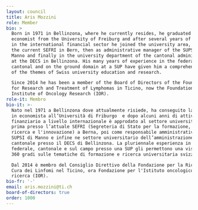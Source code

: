 ```yaml
---
layout: council
title: Aris Mozzini
role: Member
bio: >
  Born in 1971 in Bellinzona, where he currently resides, he graduated as an
  economist from the University of Freiburg and after several years of activity
  in the international financial sector he joined the university area, first at
  the current SEFRI in Bern, then as administrative manager of the SUPSI in
  Manno and finally in the university department of the cantonal administration
  at the DECS in Bellinzona. His many years of experience in the federal,
  cantonal and on the ground domain at a SUP have given him a comprehensive view
  of the themes of Swiss university education and research.  

  Since 2014 he has been a member of the Board of Directors of the Foundation
  for Research and Treatment of Lymphomas in Ticino, now the Foundation for the
  Institute of Oncology Research (IOR).
role-it: Membro
bio-it: >-
  Nato nel 1971 a Bellinzona dove attualmente risiede, ha conseguito la licenza
  in economista all’Università di Friburgo  e dopo alcuni anni di attività nel
  finanziario a livello internazionale è approdato al settore universitario,
  prima presso l’attuale SEFRI (Segreteria di Stato per la formazione, la
  ricerca e l'innovazione) a Berna, poi come responsabile amministrativo della
  SUPSI di Manno e infine ne settore universitario dell’amministrazione
  cantonale presso il DECS di Bellinzona. La pluriennale esperienza in ambito
  federale, cantonale e sul campo presso una SUP gli permettono una visione a
  360 gradi sulle tematiche di formazione e ricerca universitaria svizzera.  

  Dal 2014 è membro del Consiglio Direttivo della Fondazione per la Ricerca e la
  Cura dei Linfomi nel Ticino, ora Fondazione per l'Istituto oncologico di
  ricerca (IOR).
bio-fr: '-'
email: aris.mozzini@ti.ch
board-of-directors: true
order: 1000
---
```


